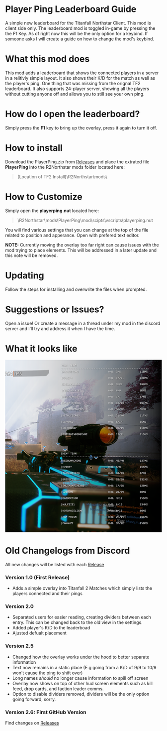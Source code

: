 # Player Ping Leaderboard Guide
A simple new leaderboard for the Titanfall Northstar Client. This mod is client side only. The leaderboard mod is toggled in-game by pressing the the F1 Key. As of right now this will be the only option for a keybind. If someone asks I will create a guide on how to change the mod's keybind.

# What this mod does
This mod adds a leaderboard that shows the connected players in a server in a relitivly simple layout. It also shows their K/D for the match as well as the player's ping. One thing that was missing from the orignal TF2 leaderboard. It also supports 24-player server, showing all the players without cutting anyone off and allows you to still see your own ping.

# How do I open the leaderboard?
Simply press the **F1** key to bring up the overlay, press it again to turn it off.

# How to install
Download the PlayerPing.zip from [Releases](https://github.com/YellingTree/Player-Ping-Leaderboard/releases) and place the extrated file **PlayerPing** into the R2Northstar mods folder located here:
>(Location of TF2 Install)\R2Northstar\mods\

# How to Customize
Simply open the **playerping.nut** located here: 
>\R2Northstar\mods\PlayerPing\mod\scipts\vscripts\playerping.nut

You will find various settings that you can change at the top of the file related to position and apperance. Open with prefered text editor.

**NOTE:** Currently moving the overlay too far right can cause issues with the mod trying to place elements. This will be addressed in a later update and this note will be removed.

# Updating
Follow the steps for installing and overwrite the files when prompted.

# Suggestions or Issues?
Open a issue! Or create a message in a thread under my mod in the discord server and I'll try and address it when I have the time.

# What it looks like
![Background On](https://github.com/YellingTree/Player-Ping-Leaderboard/blob/main/github-assets/newdisplay.png?raw=true)

# Old Changelogs from Discord
All new changes will be listed with each [Release](https://github.com/YellingTree/Player-Ping-Leaderboard/releases)
### Version 1.0 (First Release)
- Adds a simple overlay into Titanfall 2 Matches which simply lists the players connected and their pings
### Version 2.0
- Separated users for easier reading, creating dividers between each entry. This can be changed back to the old view in the settings.
- Added player's K/D to the leaderboad
- Ajusted defualt placement
### Version 2.5
- Changed how the overlay works under the hood to better separate information
- Text now remains in a static place (E.g going from a K/D of 9/9 to 10/9 won't cause the ping to shift over)
- Long names *should* no longer cause information to spill off screen
- Overlay now shows on top of other hud screen elements such as kill feed, drop cards, and faction leader comms.
- Option to disable dividers removed, dividers will be the only option going forward, sorry.
### Version 2.6: First GitHub Version
Find changes on [Releases](https://github.com/YellingTree/Player-Ping-Leaderboard/releases)


